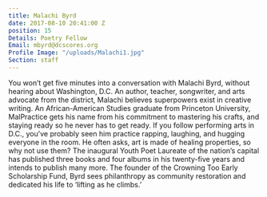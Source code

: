 ```yaml
---
title: Malachi Byrd
date: 2017-08-10 20:41:00 Z
position: 15
Details: Poetry Fellow
Email: mbyrd@dcscores.org
Profile Image: "/uploads/Malachi1.jpg"
Section: staff
---
```


You won’t get five minutes into a conversation with Malachi Byrd, without hearing about Washington, D.C. An author, teacher, songwriter, and arts advocate from the district, Malachi believes superpowers exist in creative writing. An African-American Studies graduate from Princeton University, MalPractice gets his name from his commitment to mastering his crafts, and staying ready so he never has to get ready. If you follow performing arts in D.C., you’ve probably seen him practice rapping, laughing, and hugging everyone in the room. He often asks, art is made of healing properties, so why not use them? The inaugural Youth Poet Laureate of the nation’s capital has published three books and four albums in his twenty-five years and intends to publish many more. The founder of the Crowning Too Early Scholarship Fund, Byrd sees philanthropy as community restoration and dedicated his life to ‘lifting as he climbs.’